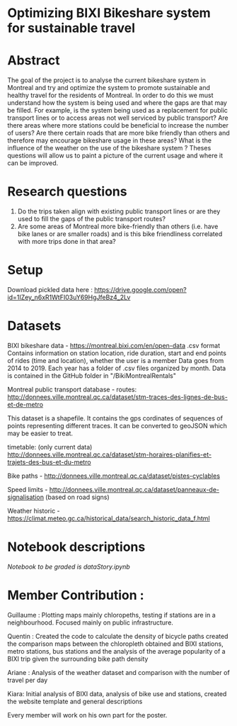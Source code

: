 # Optimizing BIXI Bikeshare system for sustainable travel


# Abstract
The goal of the project is to analyse the current bikeshare system in Montreal and try and optimize the system to promote sustainable and healthy travel for the residents of Montreal. In order to do this we must understand how the system is being used and where the gaps are that may be filled. For example, is the system being used as a replacement for public transport lines or to access areas not well serviced by public transport? Are there areas where more stations could be beneficial to increase the number of users? Are there certain roads that are more bike friendly than others and therefore may encourage bikeshare usage in these areas? What is the influence of the weather on the use of the bikeshare system ? Theses questions will allow us to paint a picture of the current usage and where it can be improved. 

# Research questions
1. Do the trips taken align with existing public transport lines or are they used to fill the gaps of the public transport routes?
2. Are some areas of Montreal more bike-friendly than others (i.e. have bike lanes or are smaller roads) and is this bike friendliness correlated with more trips done in that area?

# Setup

Download pickled data here :
https://drive.google.com/open?id=1IZey_n6xR1WtFI03uY69HgJfeBz4_2Lv

# Datasets

BIXI bikeshare data - 
https://montreal.bixi.com/en/open-data
.csv format
Contains information on station location, ride duration, start and end points of rides (time and location), whether the user is a member
Data goes from 2014 to 2019. Each year has a folder of .csv files organized by month. Data is contained in the GitHub folder in "/BikiMontrealRentals"

Montreal public transport database - 
routes:
http://donnees.ville.montreal.qc.ca/dataset/stm-traces-des-lignes-de-bus-et-de-metro

This dataset is a shapefile. It contains the gps cordinates of sequences of points representing different traces. It can be converted to geoJSON which may be easier to treat.

timetable: (only current data)
http://donnees.ville.montreal.qc.ca/dataset/stm-horaires-planifies-et-trajets-des-bus-et-du-metro

Bike paths - http://donnees.ville.montreal.qc.ca/dataset/pistes-cyclables

Speed limits - http://donnees.ville.montreal.qc.ca/dataset/panneaux-de-signalisation (based on road signs)

Weather historic - https://climat.meteo.gc.ca/historical_data/search_historic_data_f.html
 

# Notebook descriptions 
*Notebook to be graded is dataStory.ipynb*


# Member Contribution :
Guillaume : Plotting maps mainly chloropeths, testing if stations are in a neighbourhood. Focused mainly on public infrastructure.

Quentin : Created the code to calculate the density of bicycle paths created the comparison maps between the chloropleth obtained and BIXI stations, metro stations, bus stations and the analysis of the average popularity of a BIXI trip given the surrounding bike path density

Ariane : Analysis of the weather dataset and comparison with the number of travel per day

Kiara: Initial analysis of BIXI data, analysis of bike use and stations, created the website template and general descriptions

Every member will work on his own part for the poster.
